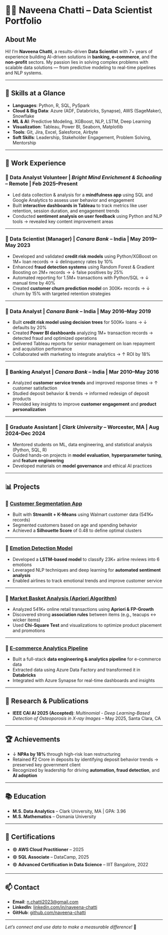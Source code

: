 # 👩‍💻 Naveena Chatti – Data Scientist Portfolio

## About Me

Hi! I’m **Naveena Chatti**, a results-driven **Data Scientist** with 7+ years of experience building AI-driven solutions in **banking, e-commerce**, and the **non-profit** sectors. My passion lies in solving complex problems with scalable data solutions — from predictive modeling to real-time pipelines and NLP systems.

---

## 🚀 Skills at a Glance

- **Languages**: Python, R, SQL, PySpark  
- **Cloud & Big Data**: Azure (ADF, Databricks, Synapse), AWS (SageMaker), Snowflake  
- **ML & AI**: Predictive Modeling, XGBoost, NLP, LSTM, Deep Learning  
- **Visualization**: Tableau, Power BI, Seaborn, Matplotlib  
- **Tools**: Git, Jira, Excel, Salesforce, Airbyte  
- **Soft Skills**: Leadership, Stakeholder Engagement, Problem Solving, Mentorship

---

## 💼 Work Experience

### 📍 Data Analyst Volunteer | *Bright Mind Enrichment & Schooling* – Remote | Feb 2025–Present
- Led data collection & analysis for a **mindfulness app** using SQL and Google Analytics to assess user behavior and engagement  
- Built **interactive dashboards in Tableau** to track metrics like user retention, session duration, and engagement trends  
- Conducted **sentiment analysis on user feedback** using Python and NLP tools → revealed key content improvement areas

---

### 📍 Data Scientist (Manager) | *Canara Bank* – India | May 2019–May 2023
- Developed and validated **credit risk models** using Python/XGBoost on 1M+ loan records → ↓ delinquency rates by 10%  
- Enhanced **fraud detection systems** using Random Forest & Gradient Boosting on 2M+ records → ↓ false positives by 25%  
- Automated reporting for 1.5M+ transactions with Python/SQL → ↓ manual time by 40%  
- Created **customer churn prediction model** on 300K+ records → ↓ churn by 15% with targeted retention strategies

---

### 📍 Data Analyst | *Canara Bank* – India | May 2016–May 2019
- Built **credit risk model using decision trees** for 500K+ loans → ↓ defaults by 20%  
- Created **Power BI dashboards** analyzing 1M+ transaction records → detected fraud and optimized operations  
- Delivered Tableau reports for senior management on loan repayment and acquisition performance  
- Collaborated with marketing to integrate analytics → ↑ ROI by 18%

---

### 📍 Banking Analyst | *Canara Bank* – India | Mar 2010–May 2016
- Analyzed **customer service trends** and improved response times → ↑ customer satisfaction  
- Studied deposit behavior & trends → informed redesign of deposit products  
- Provided key insights to improve **customer engagement** and **product personalization**

---

### 📍 Graduate Assistant | *Clark University* – Worcester, MA | Aug 2024–Dec 2024
- Mentored students on ML, data engineering, and statistical analysis (Python, SQL, R)  
- Guided hands-on projects in **model evaluation**, **hyperparameter tuning**, and **feature engineering**  
- Developed materials on **model governance** and ethical AI practices

---

## 📊 Projects

### 🔹 [Customer Segmentation App](https://github.com/NaveenaChatti/Customer_Segmentation_App)
- Built with **Streamlit + K-Means** using Walmart customer data (541K+ records)  
- Segmented customers based on age and spending behavior  
- Achieved a **Silhouette Score** of 0.48 to define optimal clusters

---

### 🔹 [Emotion Detection Model](https://github.com/NaveenaChatti/Emotion_Detection)
- Developed a **LSTM-based model** to classify 23K+ airline reviews into 6 emotions  
- Leveraged NLP techniques and deep learning for **automated sentiment analysis**  
- Enabled airlines to track emotional trends and improve customer service

---

### 🔹 [Market Basket Analysis (Apriori Algorithm)](https://github.com/NaveenaChatti/Market-Basket-Analysis-using-Apriori-Algorithm)
- Analyzed 541K+ online retail transactions using **Apriori & FP-Growth**  
- Discovered strong **association rules** between items (e.g., teacups ↔ wicker items)  
- Used **Chi-Square Test** and visualizations to optimize product placement and promotions

---

### 🔹 [E-commerce Analytics Pipeline](https://github.com/NaveenaChatti/EcommerceProject)
- Built a full-stack **data engineering & analytics pipeline** for e-commerce data  
- Extracted data using Azure Data Factory and transformed it in **Databricks**  
- Integrated with Azure Synapse for real-time dashboards and insights

---

## 🧠 Research & Publications

- **IEEE CAI AI 2025 (Accepted)**: *Multinomial - Deep Learning-Based Detection of Osteoporosis in X-ray Images* – May 2025, Santa Clara, CA

---

## 🏆 Achievements

- ↓ **NPAs by 18%** through high-risk loan restructuring  
- Retained ₹2 Crore in deposits by identifying deposit behavior trends → preserved key government client  
- Recognized by leadership for driving **automation, fraud detection**, and **AI adoption**

---

## 📚 Education

- **M.S. Data Analytics** – Clark University, MA | GPA: 3.96  
- **M.S. Mathematics** – Osmania University

---

## 📜 Certifications

- 🟢 **AWS Cloud Practitioner** – 2025  
- 🟢 **SQL Associate** – DataCamp, 2025  
- 🟢 **Advanced Certification in Data Science** – IIIT Bangalore, 2022

---

## 📫 Contact

- **Email**: n.chatti2023@gmail.com  
- **LinkedIn**: [linkedin.com/in/naveena-chatti](https://www.linkedin.com/in/naveena-chatti)  
- **GitHub**: [github.com/naveena-chatti](https://github.com/naveena-chatti)

---

*Let’s connect and use data to make a measurable difference!* 🚀
